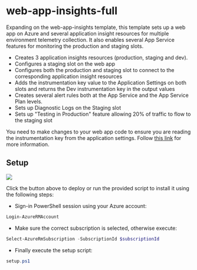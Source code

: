 # web-app-insights-full

Expanding on the web-app-insights template, this template sets up a web app on Azure and several application insight resources for multiple environment telemetry collection. It also enables several App Service features for monitoring the production and staging slots.

- Creates 3 application insights resources (production, staging and dev).
- Configures a staging slot on the web app
- Configures both the production and staging slot to connect to the corresponding application insight resources
- Adds the instrumentation key value to the Application Settings on both slots and returns the Dev instrumentation key in the output values
- Creates several alert rules both at the App Service and the App Service Plan levels.
- Sets up Diagnostic Logs on the Staging slot
- Sets up "Testing in Production" feature allowing 20% of traffic to flow to the staging slot

You need to make changes to your web app code to ensure you are reading the instrumentation key from the application settings. Follow [this link](https://blogs.msdn.microsoft.com/visualstudioalm/2015/01/07/application-insights-support-for-multiple-environments-stamps-and-app-versions/) for more information.

## Setup

<a href="https://portal.azure.com/#create/Microsoft.Template/uri/https%3A%2F%2Fraw.githubusercontent.com%2Fnunoms%2FAzure-Automation%2Fmaster%2FARM%2Fweb-app-insights-full%2FazureDeploy.json" target="_blank">
    <img src="http://azuredeploy.net/deploybutton.png"/>
</a>

Click the button above to deploy or run the provided script to install it using the following steps:

- Sign-in PowerShell session using your Azure account: 

```powershell
Login-AzureRMAccount
```
- Make sure the correct subscription is selected, otherwise execute:

```powershell
Select-AzureRmSubscription -SubscriptionId $subscriptionId
```

- Finally execute the setup script:

```powershell
setup.ps1
```
